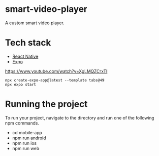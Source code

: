 # smart-video-player

A custom smart video player.

# Tech stack

- [React Native](https://reactnative.dev/)
- [Expo](https://docs.expo.io)


https://www.youtube.com/watch?v=XgLMQZCrxTI

```
npx create-expo-app@latest --template tabs@49
npx expo start
```

# Running the project

To run your project, navigate to the directory and run one of the following npm commands.

- cd mobile-app
- npm run android
- npm run ios
- npm run web